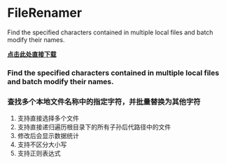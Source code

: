 # FileRenamer
 Find the specified characters contained in multiple local files and batch modify their names.
 
**[点击此处直接下载](https://github.com/chaozhoo/FileRenamer/releases/download/v0.2/FileRenamer.exe)**

### Find the specified characters contained in multiple local files and batch modify their names.

### 查找多个本地文件名称中的指定字符，并批量替换为其他字符

1. 支持直接选择多个文件
2. 支持直接递归遍历根目录下的所有子孙后代路径中的文件
3. 修改后会显示数据统计
4. 支持不区分大小写
5. 支持正则表达式

<!-- ### 打包流程
打包用这个，先建立虚拟环境 
1. python -m venv venv // 建立虚拟环境  
2. venv\Scripts\activate // 激活虚拟环境
3. pip install pyinstaller // 安装pyinstaller
4. pyinstaller LocalRenamer.spec // 打包 -->
